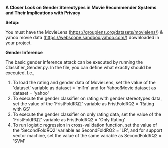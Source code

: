 **A Closer Look on Gender Stereotypes in Movie Recommender Systems and Their Implications with Privacy**

**Setup:**

You must have the MovieLens (https://grouplens.org/datasets/movielens/) & yahoo movie data (https://webscope.sandbox.yahoo.com/) downloaded in your project.

**Gender Inference**

The basic gender inference attack can be executed by running the Classifier_Gender.py. In the file, you can define what exactly should be executed. I.e.,
1. To load the rating and gender data of MovieLens, set the value of the 'dataset' variable as dataset = 'ml1m' and for Yahoo!Movie dataset as dataset = 'yahoo'
2. To execute the gender classifier on rating with gender stereotypes data, set the value of the 'FristFoldRQ2' variable as FristFoldRQ2 = 'Rating with GS'
3. To execute the gender classifier on only rating data, set the value of the 'FristFoldRQ2' variable as FristFoldRQ2 = 'Only Rating' 
4. To run logistic regression in cross-validation function, set the value of the 'SecondFoldRQ2' variable as SecondFoldRQ2 = 'LR', and for support vector machine, set the value of the same variable as SecondFoldRQ2 = 'SVM' 



